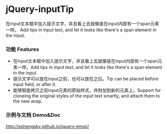 # jQuery-inputTip
在input文本框中加入提示文字，并且看上去就像是在input内部有一个span元素一样。
Add tips in input text, and let it looks like there's a span element in the input.

### 功能 Features
* 在input文本框中加入提示文字，并且看上去就像是在input内部有一个span元素一样。Add tips in input text, and let it looks like there's a span element in the input.
* 提示文字可以放在input之前，也可以放在之后。Tip can be placed before input field, or after it.
* 能够智能拷贝之前input元素的原始样式，并附加到新的元素上。Support for cloneing the original styles of the input text smartly, and attach them to the new wrap.

### 示例与文档 Demo&Doc
http://eshengsky.github.io/jquery-emoji/